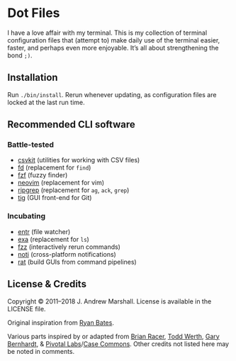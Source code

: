 # Dot Files

I have a love affair with my terminal. This is my collection of terminal configuration files that (attempt to) make daily use of the terminal easier, faster, and perhaps even more enjoyable. It’s all about strengthening the bond `;)`.

## Installation

Run `./bin/install`. Rerun whenever updating, as configuration files are locked at the last run time.

## Recommended CLI software

### Battle-tested

- [csvkit](https://csvkit.readthedocs.io) (utilities for working with CSV files)
- [fd](https://github.com/sharkdp/fd) (replacement for `find`)
- [fzf](https://github.com/junegunn/fzf) (fuzzy finder)
- [neovim](https://neovim.io/) (replacement for vim)
- [ripgrep](https://github.com/BurntSushi/ripgrep) (replacement for `ag`, `ack`, `grep`)
- [tig](https://jonas.github.io/tig/) (GUI front-end for Git)

### Incubating

- [entr](http://www.entrproject.org/) (file watcher)
- [exa](https://the.exa.website/) (replacement for `ls`)
- [fzz](https://github.com/mrnugget/fzz) (interactively rerun commands)
- [noti](https://github.com/variadico/noti) (cross-platform notifications)
- [rat](https://github.com/ericfreese/rat) (build GUIs from command pipelines)

## License & Credits

Copyright © 2011–2018 J. Andrew Marshall. License is available in the LICENSE file.

Original inspiration from [Ryan Bates](https://github.com/ryanb/dotfiles).

Various parts inspired by or adapted from
[Brian Racer](https://github.com/anveo/dotfiles),
[Todd Werth](https://github.com/twerth/dotfiles),
[Gary Bernhardt](https://github.com/garybernhardt/dotfiles), &
[Pivotal Labs](https://github.com/pivotal/vim-config)/[Case Commons](https://github.com/Casecommons/vim-config).
Other credits not listed here may be noted in comments.
